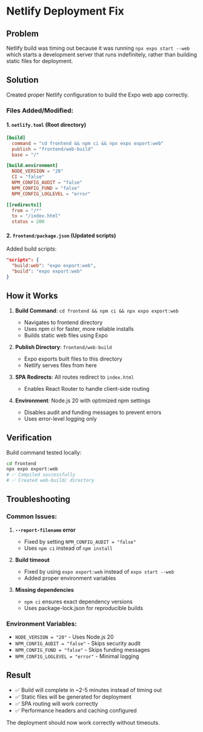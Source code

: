 # Netlify Deployment Fix

## Problem
Netlify build was timing out because it was running `npx expo start --web` which starts a development server that runs indefinitely, rather than building static files for deployment.

## Solution
Created proper Netlify configuration to build the Expo web app correctly.

### Files Added/Modified:

#### 1. `netlify.toml` (Root directory)
```toml
[build]
  command = "cd frontend && npm ci && npx expo export:web"
  publish = "frontend/web-build"
  base = "/"

[build.environment]
  NODE_VERSION = "20"
  CI = "false"
  NPM_CONFIG_AUDIT = "false"
  NPM_CONFIG_FUND = "false"
  NPM_CONFIG_LOGLEVEL = "error"

[[redirects]]
  from = "/*"
  to = "/index.html"
  status = 200
```

#### 2. `frontend/package.json` (Updated scripts)
Added build scripts:
```json
"scripts": {
  "build:web": "expo export:web",
  "build": "expo export:web"
}
```

## How it Works

1. **Build Command**: `cd frontend && npm ci && npx expo export:web`
   - Navigates to frontend directory
   - Uses npm ci for faster, more reliable installs
   - Builds static web files using Expo

2. **Publish Directory**: `frontend/web-build`
   - Expo exports built files to this directory
   - Netlify serves files from here

3. **SPA Redirects**: All routes redirect to `index.html`
   - Enables React Router to handle client-side routing

4. **Environment**: Node.js 20 with optimized npm settings
   - Disables audit and funding messages to prevent errors
   - Uses error-level logging only

## Verification

Build command tested locally:
```bash
cd frontend
npx expo export:web
# ✅ Compiled successfully
# ✅ Created web-build/ directory
```

## Troubleshooting

### Common Issues:

1. **`--report-filename` error**
   - Fixed by setting `NPM_CONFIG_AUDIT = "false"`
   - Uses `npm ci` instead of `npm install`

2. **Build timeout**
   - Fixed by using `expo export:web` instead of `expo start --web`
   - Added proper environment variables

3. **Missing dependencies**
   - `npm ci` ensures exact dependency versions
   - Uses package-lock.json for reproducible builds

### Environment Variables:
- `NODE_VERSION = "20"` - Uses Node.js 20
- `NPM_CONFIG_AUDIT = "false"` - Skips security audit  
- `NPM_CONFIG_FUND = "false"` - Skips funding messages
- `NPM_CONFIG_LOGLEVEL = "error"` - Minimal logging

## Result

- ✅ Build will complete in ~2-5 minutes instead of timing out
- ✅ Static files will be generated for deployment
- ✅ SPA routing will work correctly
- ✅ Performance headers and caching configured

The deployment should now work correctly without timeouts.
